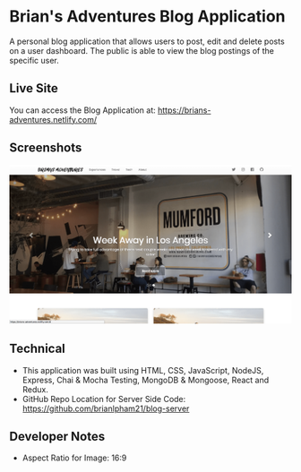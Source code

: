 # Brian's Adventures Blog Application

A personal blog application that allows users to post, edit and delete posts on a user dashboard. The public is able to view the blog postings of the specific user.

## Live Site
You can access the Blog Application at:  https://brians-adventures.netlify.com/

## Screenshots

<img src="/src/images/brians-adventure-blog.png">

## Technical
- This application was built using HTML, CSS, JavaScript, NodeJS, Express, Chai & Mocha Testing, MongoDB & Mongoose, React and Redux.
- GitHub Repo Location for Server Side Code: https://github.com/brianlpham21/blog-server

## Developer Notes
- Aspect Ratio for Image: 16:9
